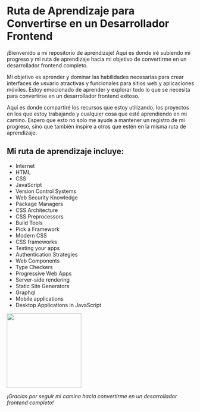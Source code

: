 # Ruta de Aprendizaje para Convertirse en un Desarrollador Frontend

¡Bienvenido a mi repositorio de aprendizaje! Aquí es donde iré subiendo mi progreso y mi ruta de aprendizaje hacia mi objetivo de convertirme en un desarrollador frontend completo. 

Mi objetivo es aprender y dominar las habilidades necesarias para crear interfaces de usuario atractivas y funcionales para sitios web y aplicaciones móviles. Estoy emocionado de aprender y explorar todo lo que se necesita para convertirse en un desarrollador frontend exitoso.

Aquí es donde compartiré los recursos que estoy utilizando, los proyectos en los que estoy trabajando y cualquier cosa que esté aprendiendo en mi camino. Espero que esto no solo me ayude a mantener un registro de mi progreso, sino que también inspire a otros que estén en la misma ruta de aprendizaje.

## Mi ruta de aprendizaje incluye:

- Internet
- HTML
- CSS
- JavaScript
- Version Control Systems
- Web Security Knowledge
- Package Managers
- CSS Architecture
- CSS Preprocessors
- Build Tools
- Pick a Framework
- Modern CSS
- CSS frameworks
- Testing your apps
- Authentication Strategies
- Web Components
- Type Checkers
- Progressive Web Apps
- Server-side rendering
- Static Site Generators
- Graphql
- Mobile applications
- Desktop Applications in JavaScript

 <img src="https://media.giphy.com/media/bGgsc5mWoryfgKBx1u/giphy.gif" width="200">

_¡Gracias por seguir mi camino hacia convertirme en un desarrollador frontend completo!_

